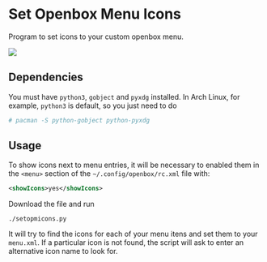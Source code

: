 # Set Openbox Menu Icons

Program to set icons to your custom openbox menu.

![](demo.gif)

## Dependencies

You must have `python3`, `gobject` and `pyxdg` installed. In Arch Linux, for example, `python3` is default, so you just need to do

```bash
# pacman -S python-gobject python-pyxdg
```


## Usage


To show icons next to menu entries, it will be necessary to enabled them in the
`<menu>` section of the `~/.config/openbox/rc.xml` file with:

```xml
<showIcons>yes</showIcons>
```

Download the file and run

```
./setopmicons.py
```

It will try to find the icons for each of your menu itens and set them to your
`menu.xml`. If a particular icon is not found, the script will ask to enter
an alternative icon name to look for.
